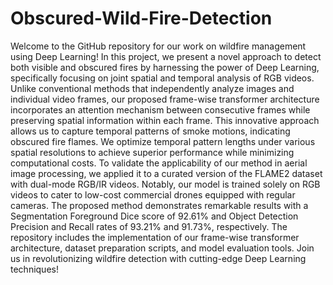 # Obscured-Wild-Fire-Detection
Welcome to the GitHub repository for our work on wildfire management using Deep Learning! 
In this project, we present a novel approach to detect both visible and obscured fires by harnessing the power of Deep Learning, 
specifically focusing on joint spatial and temporal analysis of RGB videos. Unlike conventional methods that independently analyze 
images and individual video frames, our proposed frame-wise transformer architecture incorporates an attention mechanism between consecutive frames while preserving spatial information within each frame. This innovative approach allows us to capture temporal patterns of smoke motions, indicating obscured fire flames. We optimize temporal pattern lengths under various spatial resolutions to achieve superior performance while minimizing computational costs. To validate the applicability of our method in aerial image processing, we applied it to a curated version of the FLAME2 dataset with dual-mode RGB/IR videos. Notably, our model is trained solely on RGB videos to cater to low-cost commercial drones equipped with regular cameras. The proposed method demonstrates remarkable results with a Segmentation Foreground Dice score of 92.61% and Object Detection Precision and Recall rates of 93.21% and 91.73%, respectively. The repository includes the implementation of our frame-wise transformer architecture, dataset preparation scripts, and model evaluation tools. Join us in revolutionizing wildfire detection with cutting-edge Deep Learning techniques!



